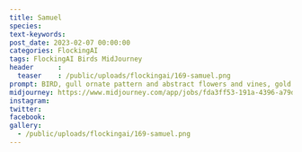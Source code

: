 ```yaml
---
title: Samuel
species: 
text-keywords: 
post_date: 2023-02-07 00:00:00
categories: FlockingAI
tags: FlockingAI Birds MidJourney 
header      :
  teaser    : /public/uploads/flockingai/169-samuel.png
prompt: BIRD, gull ornate pattern and abstract flowers and vines, gold and iridescent, Southern lights, purple, teal, soft pink, intricate pattern, maya render, maximum detail, UHD, 32k photorealistic, HDR, High octane render
midjourney: https://www.midjourney.com/app/jobs/fda3ff53-191a-4396-a79d-f2b2d41a004c
instagram: 
twitter: 
facebook: 
gallery: 
  - /public/uploads/flockingai/169-samuel.png
---
```


